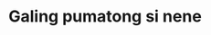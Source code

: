 ---
layout: post
title: Galing pumatong si nene
duration: '00:51'
view: 205
rate: 2
video: 'https://flashservice.xvideos.com/embedframe/20989991'
category: 
 - pinay
tags: 
 - pinay-sex
 - nene
 - fucked
 - ontop
priority: 0.9
changefreq: daily
---